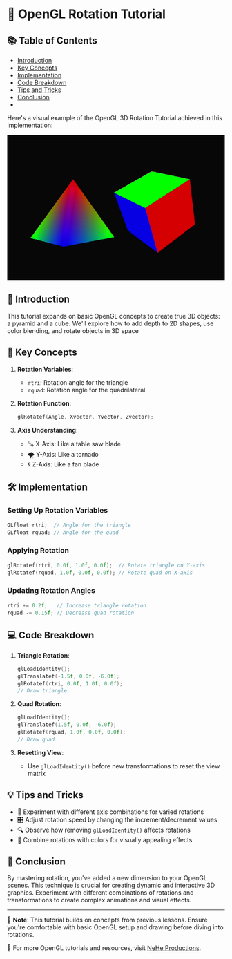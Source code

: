 
# 🔄 OpenGL Rotation Tutorial

## 📚 Table of Contents
- [Introduction](#-introduction)
- [Key Concepts](#-key-concepts)
- [Implementation](#-implementation)
- [Code Breakdown](#-code-breakdown)
- [Tips and Tricks](#-tips-and-tricks)
- [Conclusion](#-conclusion)
- 
Here's a visual example of the OpenGL 3D  Rotation Tutorial achieved in this implementation:

![OpenGL 3D Shapes Tutorial](https://github.com/ianmicheal/SDL-1.2.1.3DC/raw/SDL-dreamhal--GLDC/SDLGLdc-examples/Samples/Nehe/05/05.png)
## 🌟 Introduction

This tutorial expands on basic OpenGL concepts to create true 3D objects: a pyramid and a cube. We'll explore how to add depth to 2D shapes, use color blending, and rotate objects in 3D space


## 🔑 Key Concepts

1. **Rotation Variables**: 
   - `rtri`: Rotation angle for the triangle
   - `rquad`: Rotation angle for the quadrilateral

2. **Rotation Function**:
   ```c
   glRotatef(Angle, Xvector, Yvector, Zvector);
   ```

3. **Axis Understanding**:
   - 🪚 X-Axis: Like a table saw blade
   - 🌪️ Y-Axis: Like a tornado
   - 🌀 Z-Axis: Like a fan blade

## 🛠️ Implementation

### Setting Up Rotation Variables
```c
GLfloat rtri;  // Angle for the triangle
GLfloat rquad; // Angle for the quad
```

### Applying Rotation
```c
glRotatef(rtri, 0.0f, 1.0f, 0.0f);  // Rotate triangle on Y-axis
glRotatef(rquad, 1.0f, 0.0f, 0.0f); // Rotate quad on X-axis
```

### Updating Rotation Angles
```c
rtri += 0.2f;   // Increase triangle rotation
rquad -= 0.15f; // Decrease quad rotation
```

## 💻 Code Breakdown

1. **Triangle Rotation**:
   ```c
   glLoadIdentity();
   glTranslatef(-1.5f, 0.0f, -6.0f);
   glRotatef(rtri, 0.0f, 1.0f, 0.0f);
   // Draw triangle
   ```

2. **Quad Rotation**:
   ```c
   glLoadIdentity();
   glTranslatef(1.5f, 0.0f, -6.0f);
   glRotatef(rquad, 1.0f, 0.0f, 0.0f);
   // Draw quad
   ```

3. **Resetting View**:
   - Use `glLoadIdentity()` before new transformations to reset the view matrix

## 💡 Tips and Tricks

- 🔄 Experiment with different axis combinations for varied rotations
- 🎛️ Adjust rotation speed by changing the increment/decrement values
- 🔍 Observe how removing `glLoadIdentity()` affects rotations
- 🎨 Combine rotations with colors for visually appealing effects

## 🏁 Conclusion

By mastering rotation, you've added a new dimension to your OpenGL scenes. This technique is crucial for creating dynamic and interactive 3D graphics. Experiment with different combinations of rotations and transformations to create complex animations and visual effects.

---

📌 **Note**: This tutorial builds on concepts from previous lessons. Ensure you're comfortable with basic OpenGL setup and drawing before diving into rotations.

🔗 For more OpenGL tutorials and resources, visit [NeHe Productions](http://nehe.gamedev.net/).
